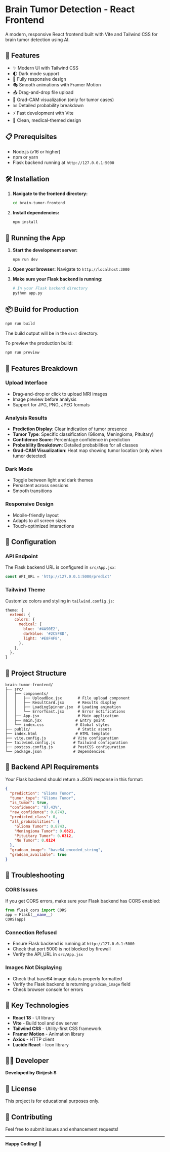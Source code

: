# Brain Tumor Detection - React Frontend

A modern, responsive React frontend built with Vite and Tailwind CSS for brain tumor detection using AI.

## 🚀 Features

- ✨ Modern UI with Tailwind CSS
- 🌓 Dark mode support
- 📱 Fully responsive design
- 🎭 Smooth animations with Framer Motion
- 📤 Drag-and-drop file upload
- 🎨 Grad-CAM visualization (only for tumor cases)
- 📊 Detailed probability breakdown
- ⚡ Fast development with Vite
- 🎯 Clean, medical-themed design

## 📋 Prerequisites

- Node.js (v16 or higher)
- npm or yarn
- Flask backend running at `http://127.0.0.1:5000`

## 🛠️ Installation

1. **Navigate to the frontend directory:**
   ```bash
   cd brain-tumor-frontend
   ```

2. **Install dependencies:**
   ```bash
   npm install
   ```

## 🏃 Running the App

1. **Start the development server:**
   ```bash
   npm run dev
   ```

2. **Open your browser:**
   Navigate to `http://localhost:3000`

3. **Make sure your Flask backend is running:**
   ```bash
   # In your Flask backend directory
   python app.py
   ```

## 📦 Build for Production

```bash
npm run build
```

The build output will be in the `dist` directory.

To preview the production build:
```bash
npm run preview
```

## 🎨 Features Breakdown

### Upload Interface
- Drag-and-drop or click to upload MRI images
- Image preview before analysis
- Support for JPG, PNG, JPEG formats

### Analysis Results
- **Prediction Display**: Clear indication of tumor presence
- **Tumor Type**: Specific classification (Glioma, Meningioma, Pituitary)
- **Confidence Score**: Percentage confidence in prediction
- **Probability Breakdown**: Detailed probabilities for all classes
- **Grad-CAM Visualization**: Heat map showing tumor location (only when tumor detected)

### Dark Mode
- Toggle between light and dark themes
- Persistent across sessions
- Smooth transitions

### Responsive Design
- Mobile-friendly layout
- Adapts to all screen sizes
- Touch-optimized interactions

## 🔧 Configuration

### API Endpoint
The Flask backend URL is configured in `src/App.jsx`:
```javascript
const API_URL = 'http://127.0.0.1:5000/predict'
```

### Tailwind Theme
Customize colors and styling in `tailwind.config.js`:
```javascript
theme: {
  extend: {
    colors: {
      medical: {
        blue: '#4A90E2',
        darkblue: '#2C5F8D',
        light: '#E8F4F8',
      },
    },
  },
}
```

## 📁 Project Structure

```
brain-tumor-frontend/
├── src/
│   ├── components/
│   │   ├── UploadBox.jsx       # File upload component
│   │   ├── ResultCard.jsx      # Results display
│   │   ├── LoadingSpinner.jsx  # Loading animation
│   │   └── ErrorToast.jsx      # Error notifications
│   ├── App.jsx                 # Main application
│   ├── main.jsx               # Entry point
│   └── index.css              # Global styles
├── public/                     # Static assets
├── index.html                 # HTML template
├── vite.config.js            # Vite configuration
├── tailwind.config.js        # Tailwind configuration
├── postcss.config.js         # PostCSS configuration
└── package.json              # Dependencies
```

## 🎯 Backend API Requirements

Your Flask backend should return a JSON response in this format:

```json
{
  "prediction": "Glioma Tumor",
  "tumor_type": "Glioma Tumor",
  "is_tumor": true,
  "confidence": "87.43%",
  "raw_confidence": 0.8743,
  "predicted_class": 0,
  "all_probabilities": {
    "Glioma Tumor": 0.8743,
    "Meningioma Tumor": 0.0821,
    "Pituitary Tumor": 0.0312,
    "No Tumor": 0.0124
  },
  "gradcam_image": "base64_encoded_string",
  "gradcam_available": true
}
```

## 🐛 Troubleshooting

### CORS Issues
If you get CORS errors, make sure your Flask backend has CORS enabled:
```python
from flask_cors import CORS
app = Flask(__name__)
CORS(app)
```

### Connection Refused
- Ensure Flask backend is running at `http://127.0.0.1:5000`
- Check that port 5000 is not blocked by firewall
- Verify the API_URL in `src/App.jsx`

### Images Not Displaying
- Check that base64 image data is properly formatted
- Verify the Flask backend is returning `gradcam_image` field
- Check browser console for errors

## 🌟 Key Technologies

- **React 18** - UI library
- **Vite** - Build tool and dev server
- **Tailwind CSS** - Utility-first CSS framework
- **Framer Motion** - Animation library
- **Axios** - HTTP client
- **Lucide React** - Icon library

## 👨‍💻 Developer

**Developed by Girijesh S**

## 📄 License

This project is for educational purposes only.

## 🤝 Contributing

Feel free to submit issues and enhancement requests!

---

**Happy Coding! 🚀**

